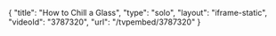 {
    "title": "How to Chill a Glass",
    "type": "solo",
    "layout": "iframe-static",
    "videoId": "3787320",
    "url": "\/tvpembed\/3787320"
}